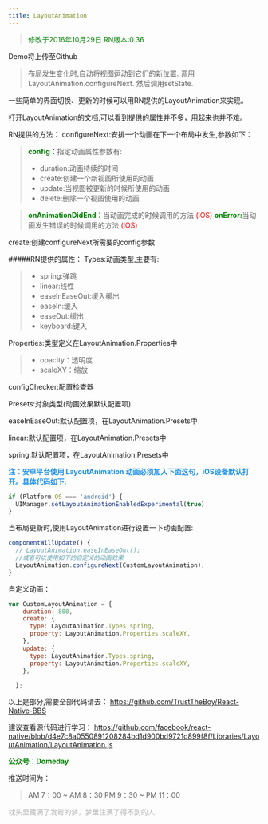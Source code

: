 ```yaml
---
title: LayoutAnimation
---
```

><span class='fontSmall' style='color:green'>修改于2016年10月29日
>RN版本:0.36</span>  

<!-- More -->

Demo将上传至Github
><span class='fontSmall'>布局发生变化时,自动将视图运动到它们的新位置.
>调用LayoutAnimation.configureNext.
>然后调用setState.</span>

一些简单的界面切换、更新的时候可以用RN提供的LayoutAnimation来实现。

打开LayoutAnimation的文档,可以看到提供的属性并不多，用起来也并不难。

RN提供的方法：
configureNext:安排一个动画在下一个布局中发生,参数如下：
><span style='color:green;font-weight:bold'>config：</span>指定动画属性参数有:
> - duration:动画持续的时间
> - create:创建一个新视图所使用的动画
> - update:当视图被更新的时候所使用的动画
> - delete:删除一个视图使用的动画

><span style='color:green;font-weight:bold'>onAnimationDidEnd：</span>当动画完成的时候调用的方法 <span style='color:red'>(iOS)</span>
><span style='color:green;font-weight:bold'>onError:</span>当动画发生错误的时候调用的方法 <span style='color:red'>(iOS)</span>

create:创建configureNext所需要的config参数

#####RN提供的属性：
Types:动画类型,主要有:
> - spring:弹跳
> - linear:线性
> - easeInEaseOut:缓入缓出
> - easeIn:缓入
> - easeOut:缓出
> - keyboard:键入

Properties:类型定义在LayoutAnimation.Properties中
> - opacity：透明度
> - scaleXY：缩放

configChecker:配置检查器

Presets:对象类型(动画效果默认配置项)

easeInEaseOut:默认配置项，在LayoutAnimation.Presets中

linear:默认配置项，在LayoutAnimation.Presets中

spring:默认配置项，在LayoutAnimation.Presets中

<span style='color:#188eee;font-weight:bold'>注：安卓平台使用 LayoutAnimation 动画必须加入下面这句，iOS设备默认打开。具体代码如下:</span>
```javascript
if (Platform.OS === 'android') {
  UIManager.setLayoutAnimationEnabledExperimental(true)
}
```

当布局更新时,使用LayoutAnimation进行设置一下动画配置:

```javascript
componentWillUpdate() {   
  // LayoutAnimation.easeInEaseOut();
  //或者可以使用如下的自定义的动画效果
  LayoutAnimation.configureNext(CustomLayoutAnimation);
}
```
自定义动画：
```javascript
var CustomLayoutAnimation = {
    duration: 800,
    create: {
      type: LayoutAnimation.Types.spring,
      property: LayoutAnimation.Properties.scaleXY,
    },
    update: {
      type: LayoutAnimation.Types.spring,
      property: LayoutAnimation.Properties.scaleXY,
    },
    
  };

```
以上是部分,需要全部代码请去：
	https://github.com/TrustTheBoy/React-Native-BBS

建议查看源代码进行学习：
	https://github.com/facebook/react-native/blob/d4e7c8a0550891208284bd1d900bd9721d899f8f/Libraries/LayoutAnimation/LayoutAnimation.js

<font style='color:green;font-weight:bold'>公众号：Domeday</font>

推送时间为：
>AM 7：00 ~ AM 8：30 
>PM 9：30 ~ PM 11：00

<span style='color:#B2B2B2'>枕头里藏满了发霉的梦，梦里住满了得不到的人</span>